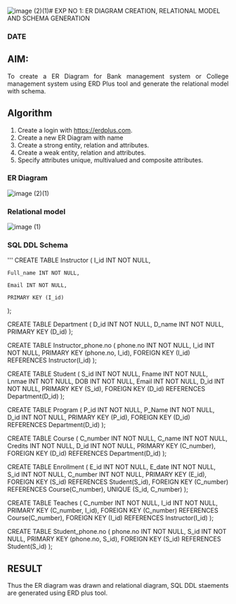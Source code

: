 ![image (2)(1)](https://github.com/nandhu6523/DBMS/assets/123856724/795f3449-a755-45a1-8aaf-93225943dba5)# EXP NO 1: ER DIAGRAM CREATION, RELATIONAL MODEL AND SCHEMA GENERATION  
### DATE
## AIM:
<div align="justify">
   To create a ER Diagram for Bank management system or College management system using ERD Plus tool and generate the relational model with schema. 
</div>

## Algorithm
1. Create a login with https://erdplus.com.
2. Create a new ER Diagram with name
3. Create a strong entity, relation and attributes.
4. Create a weak entity, relation and attributes.
5. Specify attributes unique, multivalued and composite attributes.

### ER Diagram 
![image (2)(1)](https://github.com/nandhu6523/DBMS/assets/123856724/7438194d-ea47-4645-b275-ed87dce8e887)





### Relational model
![image (1)](https://github.com/nandhu6523/DBMS/assets/123856724/8a566e9a-695d-4740-9be9-50e9dc39cc2d)



### SQL DDL Schema 
'''
   CREATE TABLE Instructor
  (
    I_id INT NOT NULL,
    
    Full_name INT NOT NULL,
    
    Email INT NOT NULL,
    
    PRIMARY KEY (I_id)
 );

  CREATE TABLE Department
  (
    D_id INT NOT NULL,
    D_name INT NOT NULL,
    PRIMARY KEY (D_id)
 );

 CREATE TABLE Instructor_phone.no
 (
    phone.no INT NOT NULL,
    I_id INT NOT NULL,
    PRIMARY KEY (phone.no, I_id),
    FOREIGN KEY (I_id) REFERENCES Instructor(I_id)
);

 CREATE TABLE Student
(
    S_id INT NOT NULL,
    Fname INT NOT NULL,
    Lnmae INT NOT NULL,
    DOB INT NOT NULL,
    Email INT NOT NULL,
    D_id INT NOT NULL,
    PRIMARY KEY (S_id),
    FOREIGN KEY (D_id) REFERENCES Department(D_id)
);

CREATE TABLE Program
(
  P_id INT NOT NULL,
  P_Name INT NOT NULL,
  D_id INT NOT NULL,
  PRIMARY KEY (P_id),
  FOREIGN KEY (D_id) REFERENCES Department(D_id)
);

CREATE TABLE Course
(
  C_number INT NOT NULL,
  C_name INT NOT NULL,
  Credits INT NOT NULL,
  D_id INT NOT NULL,
  PRIMARY KEY (C_number),
  FOREIGN KEY (D_id) REFERENCES Department(D_id)
);

CREATE TABLE Enrollment
(
  E_id INT NOT NULL,
  E_date INT NOT NULL,
  S_id INT NOT NULL,
  C_number INT NOT NULL,
  PRIMARY KEY (E_id),
  FOREIGN KEY (S_id) REFERENCES Student(S_id),
  FOREIGN KEY (C_number) REFERENCES Course(C_number),
  UNIQUE (S_id, C_number)
);

CREATE TABLE Teaches
(
  C_number INT NOT NULL,
  I_id INT NOT NULL,
  PRIMARY KEY (C_number, I_id),
  FOREIGN KEY (C_number) REFERENCES Course(C_number),
  FOREIGN KEY (I_id) REFERENCES Instructor(I_id)
);

CREATE TABLE Student_phone.no
(
  phone.no INT NOT NULL,
  S_id INT NOT NULL,
  PRIMARY KEY (phone.no, S_id),
  FOREIGN KEY (S_id) REFERENCES Student(S_id)
);


## RESULT 
<div align="justify">
Thus the ER diagram was drawn and relational diagram, SQL DDL staements are generated using ERD plus tool.
</div>
